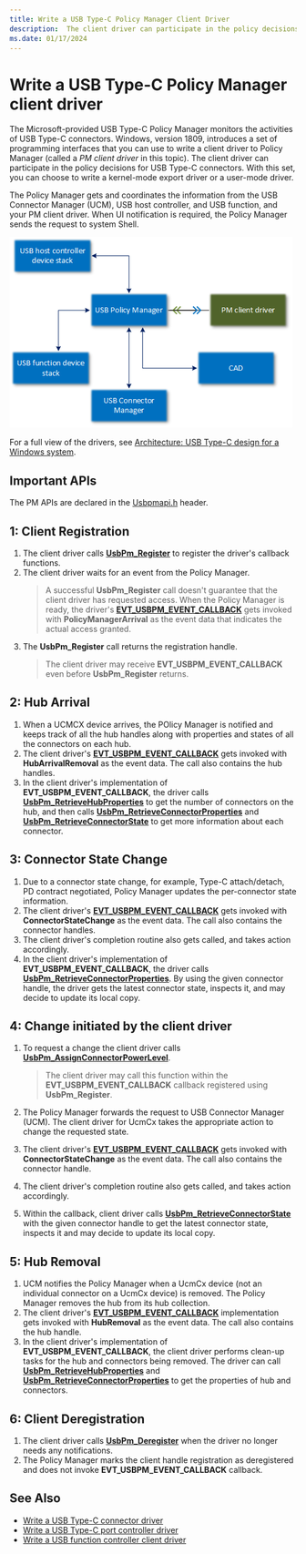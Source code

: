 ```yaml
---
title: Write a USB Type-C Policy Manager Client Driver
description:  The client driver can participate in the policy decisions for USB Type-C connectors.
ms.date: 01/17/2024
---
```


# Write a USB Type-C Policy Manager client driver

The Microsoft-provided USB Type-C Policy Manager monitors the activities of USB Type-C connectors. Windows, version 1809, introduces a set of programming interfaces that you can use to write a client driver to Policy Manager (called a _PM client driver_ in this topic). The client driver can participate in the policy decisions for USB Type-C connectors. With this set, you can choose to write a kernel-mode export driver or a user-mode driver.

The Policy Manager gets and coordinates the information from the USB Connector Manager (UCM), USB host controller, and USB function, and your PM client driver. When UI notification is required, the Policy Manager sends the request to system Shell.

![Architechtural block diagram for USB Policy Manager.](images/pmclient.png)

For a full view of the drivers, see [Architecture: USB Type-C design for a Windows system](./architecture--usb-type-c-in-a-windows-system.md).

## Important APIs

The PM APIs are declared in the [Usbpmapi.h](/windows-hardware/drivers/ddi/usbpmapi) header.

## 1: Client Registration

1. The client driver calls **[UsbPm_Register](/windows-hardware/drivers/ddi/usbpmapi/nf-usbpmapi-usbpm_register)** to register the driver's callback functions.
1. The client driver waits for an event from the Policy Manager.
    > A successful **UsbPm_Register** call doesn't guarantee that the client driver has requested access. When the Policy Manager is ready, the driver's **[EVT_USBPM_EVENT_CALLBACK](/windows-hardware/drivers/ddi/usbpmapi/nc-usbpmapi-evt_usbpm_event_callback)** gets invoked with **PolicyManagerArrival** as the event data that indicates the actual access granted.
1. The **UsbPm_Register** call returns the registration handle.
    > The client driver may receive **EVT_USBPM_EVENT_CALLBACK** even before **UsbPm_Register** returns.

## 2: Hub Arrival

1. When a UCMCX device arrives, the POlicy Manager is notified and keeps track of all the hub handles along with properties and states of all the connectors on each hub.
1. The client driver's **[EVT_USBPM_EVENT_CALLBACK](/windows-hardware/drivers/ddi/usbpmapi/nc-usbpmapi-evt_usbpm_event_callback)** gets invoked with **HubArrivalRemoval** as the event data. The call also contains the hub handles.
1. In the client driver's implementation of **EVT_USBPM_EVENT_CALLBACK**, the driver calls **[UsbPm_RetrieveHubProperties](/windows-hardware/drivers/ddi/usbpmapi/nf-usbpmapi-usbpm_retrievehubproperties)** to get the number of connectors on the hub, and then calls **[UsbPm_RetrieveConnectorProperties](/windows-hardware/drivers/ddi/usbpmapi/nf-usbpmapi-usbpm_retrieveconnectorproperties)** and **[UsbPm_RetrieveConnectorState](/windows-hardware/drivers/ddi/usbpmapi/nf-usbpmapi-usbpm_retrieveconnectorstate)** to get more information about each connector.

## 3: Connector State Change

1. Due to a connector state change, for example, Type-C attach/detach, PD contract negotiated, Policy Manager updates the per-connector state information.
1. The client driver's **[EVT_USBPM_EVENT_CALLBACK](/windows-hardware/drivers/ddi/usbpmapi/nc-usbpmapi-evt_usbpm_event_callback)** gets invoked with **ConnectorStateChange** as the event data. The call also contains the connector handles.
1. The client driver's completion routine also gets called, and takes action accordingly.
1. In the client driver's implementation of **EVT_USBPM_EVENT_CALLBACK**, the driver calls **[UsbPm_RetrieveConnectorProperties](/windows-hardware/drivers/ddi/usbpmapi/nf-usbpmapi-usbpm_retrieveconnectorproperties)**. By using the given connector handle, the driver gets the latest connector state, inspects it, and may decide to update its local copy.  

## 4: Change initiated by the client driver

1. To request a change the client driver calls  **[UsbPm_AssignConnectorPowerLevel](/windows-hardware/drivers/ddi/usbpmapi/nf-usbpmapi-usbpm_assignconnectorpowerlevel)**.
    > The client driver may call this function within the **EVT_USBPM_EVENT_CALLBACK** callback registered using **UsbPm_Register**.

1. The Policy Manager forwards the request to USB Connector Manager (UCM). The client driver for UcmCx takes the appropriate action to change the requested state.
1. The client driver's **[EVT_USBPM_EVENT_CALLBACK](/windows-hardware/drivers/ddi/usbpmapi/nc-usbpmapi-evt_usbpm_event_callback)** gets invoked with **ConnectorStateChange** as the event data. The call also contains the connector handle.
1. The client driver's completion routine also gets called, and takes action accordingly.
1. Within the callback, client driver calls **[UsbPm_RetrieveConnectorState](/windows-hardware/drivers/ddi/usbpmapi/nf-usbpmapi-usbpm_retrieveconnectorproperties)** with the given connector handle to get the latest connector state, inspects it and may decide to update its local copy.

## 5: Hub Removal

1. UCM notifies the Policy Manager when a UcmCx device (not an individual connector on a UcmCx device) is removed. The Policy Manager removes the hub from its hub collection.
1. The client driver's **[EVT_USBPM_EVENT_CALLBACK](/windows-hardware/drivers/ddi/usbpmapi/nc-usbpmapi-evt_usbpm_event_callback)** implementation gets invoked with **HubRemoval** as the event data. The call also contains the hub handle.
1. In the client driver's implementation of **EVT_USBPM_EVENT_CALLBACK**, the client driver performs clean-up tasks for the hub and connectors being removed. The driver can call **[UsbPm_RetrieveHubProperties](/windows-hardware/drivers/ddi/usbpmapi/nf-usbpmapi-usbpm_retrievehubproperties)** and **[UsbPm_RetrieveConnectorProperties](/windows-hardware/drivers/ddi/usbpmapi/nf-usbpmapi-usbpm_retrieveconnectorproperties)** to get the properties of hub and connectors.

## 6: Client Deregistration

1. The client driver calls **[UsbPm_Deregister](/windows-hardware/drivers/ddi/usbpmapi/nf-usbpmapi-usbpm_register)** when the driver no longer needs any notifications.
1. The Policy Manager marks the client handle registration as deregistered and does not invoke **EVT_USBPM_EVENT_CALLBACK** callback.

## See Also

- [Write a USB Type-C connector driver](./bring-up-a-usb-type-c-connector-on-a-windows-system.md)
- [Write a USB Type-C port controller driver](./write-a-usb-type-c-port-controller-driver.md)
- [Write a USB function controller client driver](./function-client-driver.md)
